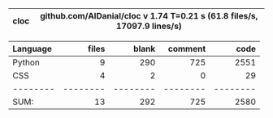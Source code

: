 cloc|github.com/AlDanial/cloc v 1.74  T=0.21 s (61.8 files/s, 17097.9 lines/s)
--- | ---

Language|files|blank|comment|code
:-------|-------:|-------:|-------:|-------:
Python|9|290|725|2551
CSS|4|2|0|29
--------|--------|--------|--------|--------
SUM:|13|292|725|2580
